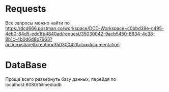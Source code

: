 # Requests
Все запросы можно найти по https://dcd666.postman.co/workspace/DCD-Workspace~c0bbd39e-c495-4eb0-84d5-edc1fb4840ad/request/35030042-9acb5450-8834-4c38-8b1c-4b0d6d8b7963?action=share&creator=35030042&ctx=documentation
# DataBase
Проще всего развернуть базу данных, перейдя по localhost:8080/fiilmediadb
